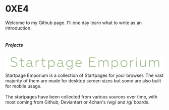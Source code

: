 # 0XE4

Welcome to my Github page. I'll one day learn what to write as an introduction.
<br /><br />
##### Projects
[![alt text](https://raw.githubusercontent.com/0XE4/0XE4.github.io/master/images/EmporiumTitle.png)](http://0xe4.github.io/startpages/ "Startpage Emporium")
<br />Startpage Emporium is a collection of Startpages for your browser.
The vast majority of them are made for desktop screen sizes but some are also built for mobile usage.
<br /><br />
The startpages have been collected from various sources over time, with most coming from Github, Deviantart or 4chan's /wg/ and /g/ boards.
